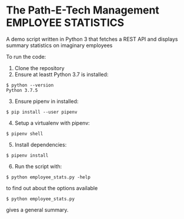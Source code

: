 # The Path-E-Tech Management EMPLOYEE STATISTICS

A demo script written in Python 3 that fetches a REST API and displays summary statistics on imaginary employees

To run the code:

 1. Clone the repository
 2. Ensure at leastt Python 3.7 is installed:
 
 ``` 
 $ python --version 
 Python 3.7.5
 ```
 
 3. Ensure pipenv in installed:
 
 ``` $ pip install --user pipenv ```
 
 4. Setup a virtualenv with pipenv:
 
 ``` $ pipenv shell ```
 
 5. Install dependencies:
 
 ``` $ pipenv install ```
 
 6. Run the script with:
 
 ``` $ python employee_stats.py -help ``` 
 
 to find out about the options available
 
 ``` $ python employee_stats.py ``` 
 
 gives a general summary.
 
 
